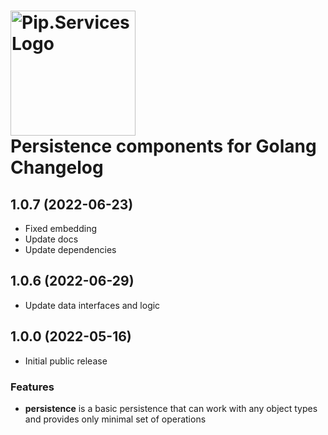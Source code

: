 # <img src="https://uploads-ssl.webflow.com/5ea5d3315186cf5ec60c3ee4/5edf1c94ce4c859f2b188094_logo.svg" alt="Pip.Services Logo" width="200"> <br/> Persistence components for Golang Changelog

## <a name="1.0.7"></a> 1.0.7 (2022-06-23)

- Fixed embedding
- Update docs
- Update dependencies

## <a name="1.0.6"></a> 1.0.6 (2022-06-29)

- Update data interfaces and logic

## <a name="1.0.0"></a> 1.0.0 (2022-05-16) 

- Initial public release

### Features
* **persistence** is a basic persistence that can work with any object types and provides only minimal set of operations
